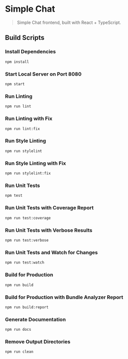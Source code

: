 # Simple Chat
> Simple Chat frontend, built with React + TypeScript.

## Build Scripts

### Install Dependencies
```
npm install
```

### Start Local Server on Port 8080
```
npm start
```

### Run Linting
```
npm run lint
```

### Run Linting with Fix
```
npm run lint:fix
```

### Run Style Linting
```
npm run stylelint
```

### Run Style Linting with Fix
```
npm run stylelint:fix
```

### Run Unit Tests
```
npm test
```

### Run Unit Tests with Coverage Report
```
npm run test:coverage
```

### Run Unit Tests with Verbose Results
```
npm run test:verbose
```

### Run Unit Tests and Watch for Changes
```
npm run test:watch
```

### Build for Production
```
npm run build
```

### Build for Production with Bundle Analyzer Report
```
npm run build:report
```

### Generate Documentation
```
npm run docs
```

### Remove Output Directories
```
npm run clean
```
